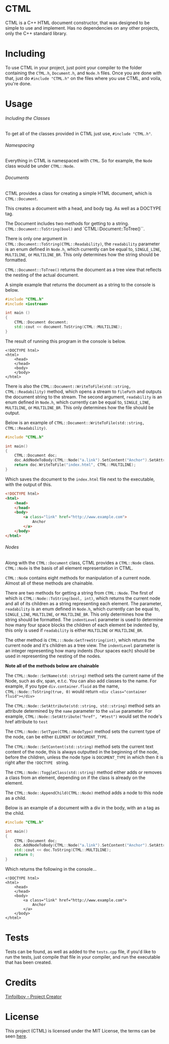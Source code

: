# CTML

CTML is a C++ HTML document constructor, that was designed to be simple to use and implement. Has no dependencies on any other projects, only the C++ standard library.

# Including

To use CTML in your project, just point your compiler to the folder containing the `CTML.h`, `Document.h`, and `Node.h` files. Once you are done with that, just do `#include "CTML.h"` on the files where you use CTML, and voila, you're done.

# Usage

###### Including the Classes 

To get all of the classes provided in CTML just use, `#include "CTML.h"`.

###### Namespacing

Everything in CTML is namespaced with `CTML`. So for example, the `Node` class would be under `CTML::Node`.

###### Documents

CTML provides a class for creating a simple HTML document, which is `CTML::Document`.

This creates a document with a head, and body tag. As well as a DOCTYPE tag.

The Document includes two methods for getting to a string. `CTML::Document::ToString(bool)` and `CTML::Document::ToTree()``.

There is only one argument in `CTML::Document::ToString(CTML::Readability)`, the `readability` parameter is an enum defined in `Node.h`, which currently can be equal to, `SINGLE_LINE`, `MULTILINE`, or `MULTILINE_BR`. This only determines how the string should be formatted.

`CTML::Document::ToTree()` returns the document as a tree view that reflects the nesting of the actual document.

A simple example that returns the document as a string to the console is below.

```cpp
#include "CTML.h"
#include <iostream>

int main ()
{
    CTML::Document document;
    std::cout << document.ToString(CTML::MULTILINE);
}
```

The result of running this program in the console is below.

```
<!DOCTYPE html>
<html>
    <head>
    </head>
    <body>
    </body>
</html>
```

There is also the `CTML::Document::WriteToFile(std::string, CTML::Readability)` method, which opens a stream to `filePath` and outputs the document string to the stream. The second argument, `readability` is an enum defined in `Node.h`, which currently can be equal to, `SINGLE_LINE`, `MULTILINE`, or `MULTILINE_BR`. This only determines how the file should be output.

Below is an example of `CTML::Document::WriteToFile(std::string, CTML::Readability)`.

```cpp
#include "CTML.h"

int main()
{
    CTML::Document doc;
    doc.AddNodeToBody(CTML::Node("a.link").SetContent("Anchor").SetAttribute("href", "http://www.example.com"));
    return doc.WriteToFile("index.html", CTML::MULTILINE);
}
```

Which saves the document to the `index.html` file next to the executable, with the output of this.

```html
<!DOCTYPE html>
<html>
    <head>
    </head>
    <body>
        <a class="link" href="http://www.example.com">
            Anchor
        </a>
    </body>
</html>
```

###### Nodes

Along with the `CTML::Document` class, CTML provides a `CTML::Node` class. `CTML::Node` is the basis of all element representation in CTML.

`CTML::Node` contains eight methods for manipulation of a current node. Almost all of these methods are chainable.

There are two methods for getting a string from `CTML::Node`. The first of which is `CTML::Node::ToString(bool, int)`, which returns the current node and all of its children as a string representing each element. The parameter, `readability` is an enum defined in `Node.h`, which currently can be equal to, `SINGLE_LINE`, `MULTILINE`, or `MULTILINE_BR`. This only determines how the string should be formatted. The `indentLevel` parameter is used to determine how many four space blocks the children of each element be indented by, this only is used if `readability` is either `MULTILINE` or `MULTILINE_BR`.

The other method is `CTML:::Node:GetTreeString(int)`, which returns the current node and it's children as a tree view. The `indentLevel` parameter is an integer representing how many indents (four spaces each) should be used in representing the nesting of the nodes.

**Note all of the methods below are chainable**

The `CTML::Node::SetName(std::string)` method sets the current name of the Node, such as div, span, e.t.c. You can also add classes to the name. For example, if you type `div.container.fluid` as the name, `CTML::Node::ToString(true, 0)` would return `<div class="container fluid"></div>`

The `CTML::Node::SetAttribute(std::string, std::string)` method sets an attribute determined by the `name` parameter to the `value` parameter. For example, `CTML::Node::SetAttribute("href", "#test")` would set the node's href attribute to `test`

The `CTML::Node::SetType(CTML::NodeType)` method sets the current type of the node, can be either `ELEMENT` or `DOCUMENT_TYPE`.

The `CTML::Node::SetContent(std::string)` method sets the current text content of the node, this is always outputted in the beginning of the node, before the children, unless the node type is `DOCUMENT_TYPE` in which then it is right after the `!DOCTYPE ` string.

The `CTML::Node::ToggleClass(std::string)` method either adds or removes a class from an element, depending on if the class is already on the element.

The `CTML::Node::AppendChild(CTML::Node)` method adds a node to this node as a child.

Below is an example of a document with a div in the body, with an a tag as the child.

```cpp
#include "CTML.h"

int main()
{
    CTML::Document doc;
    doc.AddNodeToBody(CTML::Node("a.link").SetContent("Anchor").SetAttribute("href", "http://www.example.com"));
    std::cout << doc.ToString(CTML::MULTILINE);
    return 0;
}
```

Which returns the following in the console...

```
<!DOCTYPE html>
<html>
    <head>
    </head>
    <body>
        <a class="link" href="http://www.example.com">
            Anchor
        </a>
    </body>
</html>
```

# Tests

Tests can be found, as well as added to the `tests.cpp` file, if you'd like to run the tests, just compile that file in your compiler, and run the executable that has been created.

# Credits

[Tinfoilboy - Project Creator](https://github.com/tinfoilboy)

# License

This project (CTML) is licensed under the MIT License, the terms can be seen [here](https://github.com/tinfoilboy/CTML/blob/master/LICENSE).
